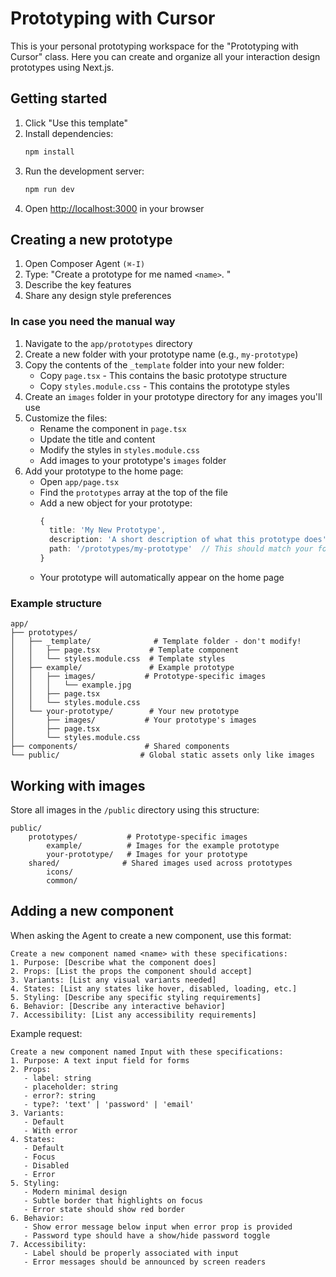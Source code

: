 # Prototyping with Cursor

This is your personal prototyping workspace for the "Prototyping with Cursor" class. Here you can create and organize all your interaction design prototypes using Next.js.

## Getting started

1. Click "Use this template"
2. Install dependencies:
   ```bash
   npm install
   ```
3. Run the development server:
   ```bash
   npm run dev
   ```
4. Open [http://localhost:3000](http://localhost:3000) in your browser

## Creating a new prototype

1. Open Composer Agent `(⌘-I)`
2. Type: "Create a prototype for me named `<name>`. "
3. Describe the key features
4. Share any design style preferences

### In case you need the manual way

1. Navigate to the `app/prototypes` directory
2. Create a new folder with your prototype name (e.g., `my-prototype`)
3. Copy the contents of the `_template` folder into your new folder:
   - Copy `page.tsx` - This contains the basic prototype structure
   - Copy `styles.module.css` - This contains the prototype styles
4. Create an `images` folder in your prototype directory for any images you'll use
5. Customize the files:
   - Rename the component in `page.tsx`
   - Update the title and content
   - Modify the styles in `styles.module.css`
   - Add images to your prototype's `images` folder
6. Add your prototype to the home page:
   - Open `app/page.tsx`
   - Find the `prototypes` array at the top of the file
   - Add a new object for your prototype:
     ```typescript
     {
       title: 'My New Prototype',
       description: 'A short description of what this prototype does',
       path: '/prototypes/my-prototype'  // This should match your folder name
     }
     ```
   - Your prototype will automatically appear on the home page

### Example structure
```
app/
├── prototypes/
│   ├── _template/              # Template folder - don't modify!
│   │   ├── page.tsx           # Template component
│   │   └── styles.module.css  # Template styles
│   ├── example/               # Example prototype
│   │   ├── images/           # Prototype-specific images
│   │   │   └── example.jpg
│   │   ├── page.tsx
│   │   └── styles.module.css
│   └── your-prototype/        # Your new prototype
│       ├── images/           # Your prototype's images
│       ├── page.tsx
│       └── styles.module.css
├── components/               # Shared components
└── public/                  # Global static assets only like images
```

## Working with images

Store all images in the `/public` directory using this structure:

```
public/
    prototypes/           # Prototype-specific images
        example/          # Images for the example prototype
        your-prototype/   # Images for your prototype
    shared/              # Shared images used across prototypes
        icons/
        common/
```

## Adding a new component

When asking the Agent to create a new component, use this format:

```
Create a new component named <name> with these specifications:
1. Purpose: [Describe what the component does]
2. Props: [List the props the component should accept]
3. Variants: [List any visual variants needed]
4. States: [List any states like hover, disabled, loading, etc.]
5. Styling: [Describe any specific styling requirements]
6. Behavior: [Describe any interactive behavior]
7. Accessibility: [List any accessibility requirements]
```

Example request:
```
Create a new component named Input with these specifications:
1. Purpose: A text input field for forms
2. Props:
   - label: string
   - placeholder: string
   - error?: string
   - type?: 'text' | 'password' | 'email'
3. Variants:
   - Default
   - With error
4. States:
   - Default
   - Focus
   - Disabled
   - Error
5. Styling:
   - Modern minimal design
   - Subtle border that highlights on focus
   - Error state should show red border
6. Behavior:
   - Show error message below input when error prop is provided
   - Password type should have a show/hide password toggle
7. Accessibility:
   - Label should be properly associated with input
   - Error messages should be announced by screen readers
```